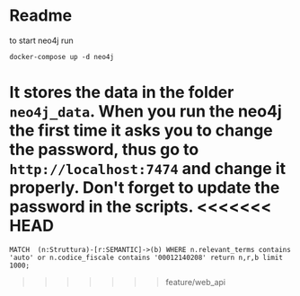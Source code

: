 # Readme

to start neo4j run

```
docker-compose up -d neo4j
```

It stores the data in the folder `neo4j_data`.
When you run the neo4j the first time it asks you to change the password, thus go to `http://localhost:7474` and change it properly.
Don't forget to update the password in the scripts.
<<<<<<< HEAD
=======

```
MATCH  (n:Struttura)-[r:SEMANTIC]->(b) WHERE n.relevant_terms contains 'auto' or n.codice_fiscale contains '00012140208' return n,r,b limit 1000;
```
>>>>>>> feature/web_api
